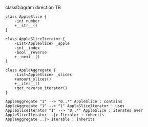 classDiagram
    direction TB

    class AppleSlice {
        -int number
        +__str__()
    }

    class AppleSliceIterator {
        -List<AppleSlice> _apple
        -int _index
        -bool _reverse
        +__next__()
    }

    class AppleAggregate {
        -List<AppleSlice> _slices
        +amount_slices()
        +__iter__()
        +get_reverse_iterator()
    }

    AppleAggregate "1" --> "0..*" AppleSlice : contains
    AppleAggregate "1" --> "1" AppleSliceIterator : uses
    AppleSliceIterator "1" --> "0..*" AppleSlice : iterates over
    AppleSliceIterator ..|> Iterator : inherits
    AppleAggregate ..|> Iterable : inherits
